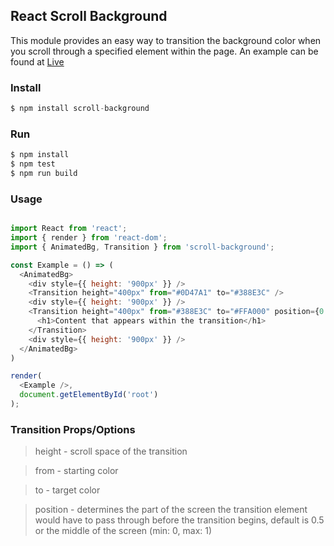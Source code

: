 ## React Scroll Background

This module provides an easy way to transition the background color when you scroll through a specified element within the page. An example can be found at [Live](https://mkarabashev.github.io/react-scroll-background/)

### Install
```js
$ npm install scroll-background
```

### Run
```js
$ npm install
$ npm test
$ npm run build
```
### Usage
```js

import React from 'react';
import { render } from 'react-dom';
import { AnimatedBg, Transition } from 'scroll-background';

const Example = () => (
  <AnimatedBg>
    <div style={{ height: '900px' }} />
    <Transition height="400px" from="#0D47A1" to="#388E3C" />
    <div style={{ height: '900px' }} />
    <Transition height="400px" from="#388E3C" to="#FFA000" position={0.75}>
      <h1>Content that appears within the transition</h1>
    </Transition>
    <div style={{ height: '900px' }} />
  </AnimatedBg>
)

render(
  <Example />,
  document.getElementById('root')
);

```

### Transition Props/Options

> height - scroll space of the transition

> from - starting color

> to - target color

> position - determines the part of the screen the transition element would have to pass through before the transition begins, default is 0.5 or the middle of the screen (min: 0, max: 1)
